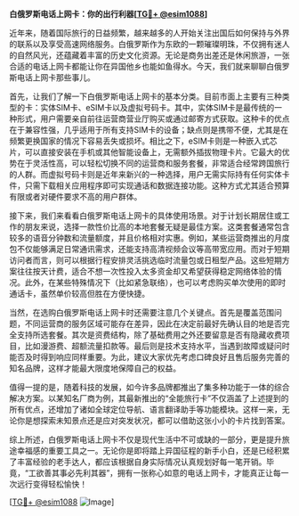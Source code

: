 **白俄罗斯电话上网卡：你的出行利器[[TG💪+ @esim1088](https://t.me/s/esim1088)]**

近年来，随着国际旅行的日益频繁，越来越多的人开始关注出国后如何保持与外界的联系以及享受高速网络服务。白俄罗斯作为东欧的一颗璀璨明珠，不仅拥有迷人的自然风光，还蕴藏着丰富的历史文化资源。无论是商务出差还是休闲旅游，一张合适的电话上网卡都能让你在异国他乡也能如鱼得水。今天，我们就来聊聊白俄罗斯电话上网卡那些事儿。

首先，让我们了解一下白俄罗斯电话上网卡的基本分类。目前市面上主要有三种类型的卡：实体SIM卡、eSIM卡以及虚拟号码卡。其中，实体SIM卡是最传统的一种形式，用户需要亲自前往运营商营业厅购买或通过邮寄方式获取。这种卡的优点在于兼容性强，几乎适用于所有支持SIM卡的设备；缺点则是携带不便，尤其是在频繁更换国家的情况下容易丢失或损坏。相比之下，eSIM卡则是一种嵌入式芯片，可以直接安装在手机或其他智能设备上，无需额外插拔物理卡片。它最大的优势在于灵活性高，可以轻松切换不同的运营商和服务套餐，非常适合经常跨国旅行的人群。而虚拟号码卡则是近年来新兴的一种选择，用户无需实际持有任何实体卡件，只需下载相关应用程序即可实现通话和数据连接功能。这种方式尤其适合预算有限或者对硬件要求不高的用户群体。

接下来，我们来看看白俄罗斯电话上网卡的具体使用场景。对于计划长期居住或工作的朋友来说，选择一款性价比高的本地套餐无疑是最佳方案。这类套餐通常包含较多的语音分钟数和流量额度，并且价格相对实惠。例如，某些运营商推出的月度包不仅能够满足日常通讯需求，还能支持高清视频会议等高带宽应用。而对于短期访问者而言，则可以根据行程安排灵活挑选临时流量包或日租型产品。这些短期方案往往按天计费，适合不想一次性投入太多资金却又希望获得稳定网络体验的情况。此外，在某些特殊情况下（比如紧急联络），也可以考虑购买单次使用的即时通话卡，虽然单价较高但胜在方便快捷。

当然，在选购白俄罗斯电话上网卡时还需要注意几个关键点。首先是覆盖范围问题，不同运营商的服务区域可能存在差异，因此在决定前最好先确认目的地是否完全支持所选套餐。其次是资费结构，除了基础费用之外还要留意是否有隐藏收费项目，比如漫游费、超额流量扣款等。最后则是技术支持水平，当遇到故障或疑问时能否及时得到响应同样重要。为此，建议大家优先考虑口碑良好且售后服务完善的知名品牌，这样才能最大限度地保障自己的权益。

值得一提的是，随着科技的发展，如今许多品牌都推出了集多种功能于一体的综合解决方案。以某知名厂商为例，其最新推出的“全能旅行卡”不仅涵盖了上述提到的所有优点，还增加了诸如全球定位导航、语言翻译助手等功能模块。这样一来，无论你是想探索未知景点还是应对突发状况，都可以借助这张小小的卡片找到答案。

综上所述，白俄罗斯电话上网卡不仅是现代生活中不可或缺的一部分，更是提升旅途幸福感的重要工具之一。无论你是即将踏上异国征程的新手小白，还是已经积累了丰富经验的老手达人，都应该根据自身实际情况认真规划好每一笔开销。毕竟，“工欲善其事必先利其器”，拥有一张称心如意的电话上网卡，才能真正让每一次远行变得轻松愉快！

[[TG💪+ @esim1088](https://t.me/s/esim1088) ![Image](https://i.postimg.cc/4NQfJmqS/Snipaste-2025-05-13-00-14-12.png)]